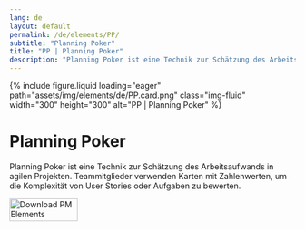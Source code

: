 ```yaml
---
lang: de
layout: default
permalink: /de/elements/PP/
subtitle: "Planning Poker"
title: "PP | Planning Poker"
description: "Planning Poker ist eine Technik zur Schätzung des Arbeitsaufwands in agilen Projekten. Teammitglieder verwenden Karten mit Zahlenwerten, um die Komplexität von User Stories oder Aufgaben zu bewerten."
---
```


{% include figure.liquid loading="eager" path="assets/img/elements/de/PP.card.png" class="img-fluid" width="300" height="300" alt="PP | Planning Poker" %}

# Planning Poker

Planning Poker ist eine Technik zur Schätzung des Arbeitsaufwands in agilen Projekten. Teammitglieder verwenden Karten mit Zahlenwerten, um die Komplexität von User Stories oder Aufgaben zu bewerten.

<a href="https://apps.apple.com/app/apple-store/id6738084498?pt=127441684&ct=website&mt=8">
  <img src="{{ "assets/img/en/appstore.png" | relative_url }}" width="120" height="40" alt="Download PM Elements">
</a>
